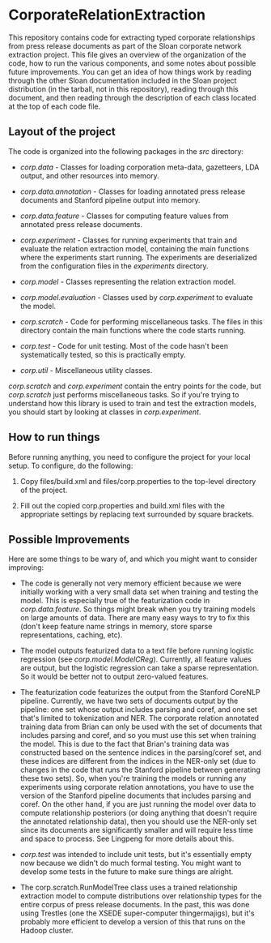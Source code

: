 # CorporateRelationExtraction #

This repository contains code for extracting typed corporate relationships 
from press release documents as part of the Sloan corporate network extraction
project.  This file gives an overview of the organization of the
code, how to run the various components, and some notes about possible 
future improvements.  You can get an idea of how things work by reading 
through the other Sloan documentation included in the Sloan project 
distribution (in the tarball, not in this repository), reading through
this document, and then reading through the description of each class
located at the top of each code file.

## Layout of the project ##

The code is organized into the following packages in the *src* directory:

*	*corp.data* - Classes for loading corporation meta-data, gazetteers,
LDA output, and other resources into memory. 

*	*corp.data.annotation* - Classes for loading annotated press release
documents and Stanford pipeline output into memory.

*	*corp.data.feature* - Classes for computing feature values from annotated 
press release documents.

*	*corp.experiment* - Classes for running experiments that train and 
evaluate the relation extraction model, containing the main functions where the
experiments start running.  The experiments are deserialized from
the configuration files in the *experiments* directory.  

*	*corp.model* - Classes representing the relation extraction model. 

*	*corp.model.evaluation* - Classes used by *corp.experiment* to evaluate
the model.

*	*corp.scratch* - Code for performing miscellaneous tasks.  The files in
this directory contain the main functions where the code starts running.

*	*corp.test* - Code for unit testing.  Most of the code hasn't been  
systematically tested, so this is practically empty.

*	*corp.util* - Miscellaneous utility classes.

*corp.scratch* and *corp.experiment* contain the entry points for the code,
but *corp.scratch* just performs miscellaneous tasks.  So if you're trying
to understand how this library is used to train and test the extraction
models, you should start by looking at classes in *corp.experiment*.

## How to run things ##

Before running anything, you need to configure the project for your local 
setup.  To configure, do the following:

1.  Copy files/build.xml and files/corp.properties to the top-level directory
of the project. 

2.  Fill out the copied corp.properties and build.xml files with the 
appropriate settings by replacing text surrounded by square brackets.

## Possible Improvements ##

Here are some things to be wary of, and which you might want to consider 
improving:

* The code is generally not very memory efficient because we were initially 
working with a very small data set when training and testing the model.  This 
is especially true of the featurization code in *corp.data.feature*. So things 
might break when you try training models on large amounts of data.  There
are many easy ways to try to fix this (don't keep feature name strings in memory,
store sparse representations, caching, etc).

* The model outputs featurized data to a text file before running logistic 
regression (see *corp.model.ModelCReg*).  Currently, all feature values are
output, but the logistic regression can take a sparse representation.  So it
would be better not to output zero-valued features. 

* The featurization code featurizes the output from the Stanford CoreNLP 
pipeline.  Currently, we have two sets of documents output by the pipeline:
one set whose output includes parsing and coref, and one set that's limited to 
tokenization and NER.  The corporate relation annotated training data from
Brian can only be used with the set of documents that includes parsing 
and coref, and so you must use this set when training the model.  This is
due to the fact that Brian's training data was constructed based on the
sentence indices in the parsing/coref set, and these indices are different
from the indices in the NER-only set (due to changes in the code that
runs the Stanford pipeline between generating these two sets).  So, when 
you're training the models or running any experiments using corporate 
relation annotations, you have to use the version of the Stanford pipeline 
documents that includes parsing and coref.  On the other hand, if you are
just running the model over data to compute relationship posteriors (or
doing anything that doesn't require the annotated relationship data), then
you should use the NER-only set since its documents are significantly 
smaller and will require less time and space to process.  See Lingpeng
for more details about this.

* *corp.test* was intended to include unit tests, but it's essentially empty
now because we didn't do much formal testing.  You might want to develop
some tests in the future to make sure things are alright.

* The corp.scratch.RunModelTree class uses a trained relationship extraction
model to compute distributions over relationship types for the entire 
corpus of press release documents.  In the past, this was done using
Trestles (one the XSEDE super-computer thingermajigs), but it's probably more 
efficient to develop a version of this that runs on the Hadoop cluster. 
